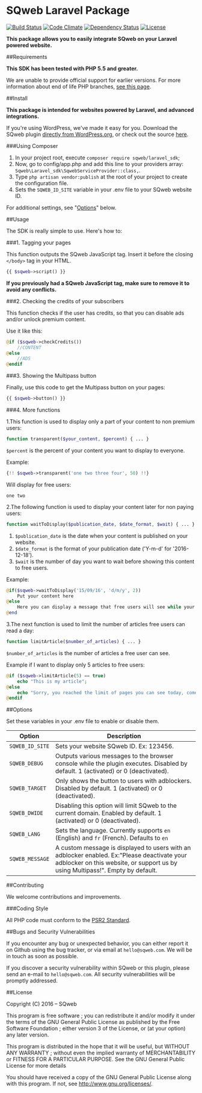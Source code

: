 SQweb Laravel Package
===

[![Build Status](https://travis-ci.org/SQweb-team/SQweb-SDK-Laravel.svg?branch=master)](https://travis-ci.org/SQweb-team/SQweb-SDK-Laravel)
[![Code Climate](https://codeclimate.com/github/SQweb-team/SQweb-SDK-Laravel/badges/gpa.svg)](https://codeclimate.com/github/SQweb-team/SQweb-SDK-Laravel)
[![Dependency Status](https://www.versioneye.com/user/projects/570672f9fcd19a0051854599/badge.svg)](https://www.versioneye.com/user/projects/570672f9fcd19a0051854599)
[![License](https://img.shields.io/badge/license-GPL%20v3-428F7E.svg)](http://opensource.org/licenses/GPL-3.0)

**This package allows you to easily integrate SQweb on your Laravel powered website.**

##Requirements

**This SDK has been tested with PHP 5.5 and greater.**

We are unable to provide official support for earlier versions. For more information about end of life PHP branches, [see this page](http://php.net/supported-versions.php).

##Install

**This package is intended for websites powered by Laravel, and advanced integrations.**

If you're using WordPress, we've made it easy for you. Download the SQweb plugin [directly from WordPress.org](https://wordpress.org/plugins/sqweb/), or check out the source [here](https://github.com/SQweb-team/SQweb-WordPress-Plugin).

###Using Composer

1. In your project root, execute `composer require sqweb/laravel_sdk`;
2. Now, go to config/app.php and add this line to your providers array: `Sqweb\Laravel_sdk\SqwebServiceProvider::class,`.
3. Type `php artisan vendor:publish` at the root of your project to create the configuration file.
4. Sets the `SQWEB_ID_SITE` variable in your .env file to your SQweb website ID.

For additional settings, see "[Options](#options)" below.

##Usage

The SDK is really simple to use. Here's how to:

###1. Tagging your pages

This function outputs the SQweb JavaScript tag. Insert it before the closing `</body>` tag in your HTML.

```php
{{ $sqweb->script() }}
```

**If you previously had a SQweb JavaScript tag, make sure to remove it to avoid any conflicts.**

###2. Checking the credits of your subscribers

This function checks if the user has credits, so that you can disable ads and/or unlock premium content.

Use it like this:

```php
@if ($sqweb->checkCredits())
    //CONTENT
@else
    //ADS
@endif
```

###3. Showing the Multipass button

Finally, use this code to get the Multipass button on your pages:

```php
{{ $sqweb->button() }}
```

###4. More functions

1.This function is used to display only a part of your content to non premium users:
```php
function transparent($your_content, $percent) { ... }
```
`$percent` is the percent of your content you want to display to everyone.

Example:
```php
{!! $sqweb->transparent('one two three four', 50) !!}
```
Will display for free users:
```
one two
```

2.The following function is used to display your content later for non paying users:
```php
function waitToDisplay($publication_date, $date_format, $wait) { ... }
```
1. `$publication_date` is the date when your content is published on your website.
2. `$date_format` is the format of your publication date ('Y-m-d' for '2016-12-18').
3. `$wait` is the number of day you want to wait before showing this content to free users.

Example:
```php
@if($sqweb->waitToDisplay('15/09/16', 'd/m/y', 2))
	Put your content here
@else
	Here you can display a message that free users will see while your article is not displayed
@end
```

3.The next function is used to limit the number of articles free users can read a day:
```php
function limitArticle($number_of_articles) { ... }
```
`$number_of_articles` is the number of articles a free user can see.

Example if I want to display only 5 articles to free users:
```php
@if ($sqweb->limitArticle(5) == true)
	echo "This is my article";
@else
	echo "Sorry, you reached the limit of pages you can see today, come back tomorrow or subscribe to Multipass to get unlimited articles !";
@endif
```

##Options

Set these variables in your .env file to enable or disable them.

|Option|Description
|---|---|
|`SQWEB_ID_SITE`|Sets your website SQweb ID. Ex: 123456.|
|`SQWEB_DEBUG`|Outputs various messages to the browser console while the plugin executes. Disabled by default. 1 (activated) or 0 (deactivated).|
|`SQWEB_TARGET`|Only shows the button to users with adblockers. Disabled by default. 1 (activated) or 0 (deactivated).|
|`SQWEB_DWIDE`|Disabling this option will limit SQweb to the current domain. Enabled by default. 1 (activated) or 0 (deactivated).|
|`SQWEB_LANG`|Sets the language. Currently supports `en` (English) and `fr` (French). Defaults to `en`|
|`SQWEB_MESSAGE`|A custom message is displayed to users with an adblocker enabled. Ex:"Please deactivate your adblocker on this website, or support us by using Multipass!". Empty by default.|


##Contributing

We welcome contributions and improvements.

###Coding Style

All PHP code must conform to the [PSR2 Standard](http://www.php-fig.org/psr/psr-2/).

##Bugs and Security Vulnerabilities

If you encounter any bug or unexpected behavior, you can either report it on Github using the bug tracker, or via email at `hello@sqweb.com`. We will be in touch as soon as possible.

If you discover a security vulnerability within SQweb or this plugin, please send an e-mail to `hello@sqweb.com`. All security vulnerabilities will be promptly addressed.

##License

Copyright (C) 2016 – SQweb

This program is free software ; you can redistribute it and/or modify it under the terms of the GNU General Public License as published by the Free Software Foundation ; either version 3 of the License, or (at your option) any later version.

This program is distributed in the hope that it will be useful, but WITHOUT ANY WARRANTY ; without even the implied warranty of MERCHANTABILITY or FITNESS FOR A PARTICULAR PURPOSE. See the GNU General Public License for more details

You should have received a copy of the GNU General Public License along with this program. If not, see <http://www.gnu.org/licenses/>.